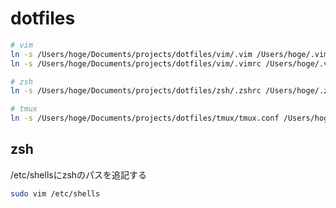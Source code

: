 dotfiles
========


```sh
# vim
ln -s /Users/hoge/Documents/projects/dotfiles/vim/.vim /Users/hoge/.vim
ln -s /Users/hoge/Documents/projects/dotfiles/vim/.vimrc /Users/hoge/.vimrc

# zsh
ln -s /Users/hoge/Documents/projects/dotfiles/zsh/.zshrc /Users/hoge/.zshrc

# tmux
ln -s /Users/hoge/Documents/projects/dotfiles/tmux/tmux.conf /Users/hoge/tmux.conf
```


## zsh

/etc/shellsにzshのパスを追記する

```sh
sudo vim /etc/shells
```
